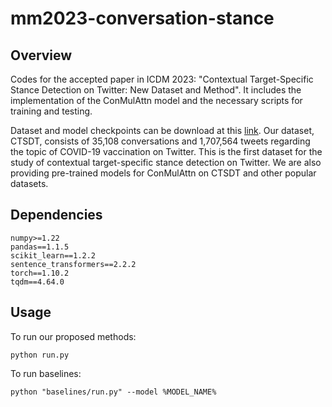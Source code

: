 # mm2023-conversation-stance

## Overview
Codes for the accepted paper in ICDM 2023: "Contextual Target-Specific Stance Detection on Twitter: New Dataset and Method". It includes the implementation of the ConMulAttn model and the necessary scripts for training and testing.

Dataset and model checkpoints can be download at this [link](https://drive.google.com/drive/folders/1oc7CVpJPo1M6x1JHVZaHaYaeMNk6tbwQ?usp=share_link). Our dataset, CTSDT, consists of 35,108 conversations and 1,707,564 tweets regarding the topic of COVID-19 vaccination on Twitter. This is the first dataset for the study of contextual target-specific stance detection on Twitter. We are also providing pre-trained models for ConMulAttn on CTSDT and other popular datasets.

## Dependencies
```
numpy>=1.22
pandas==1.1.5
scikit_learn==1.2.2
sentence_transformers==2.2.2
torch==1.10.2
tqdm==4.64.0
```

## Usage

To run our proposed methods:
```
python run.py
```

To run baselines:
```
python "baselines/run.py" --model %MODEL_NAME%
```
